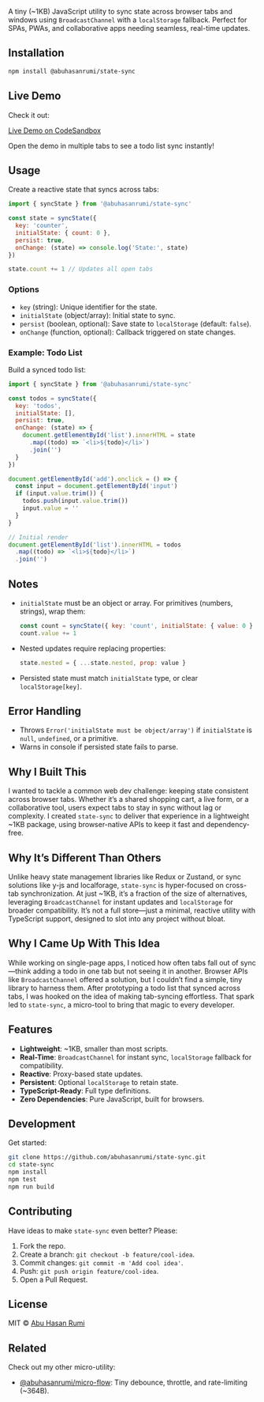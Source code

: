 A tiny (~1KB) JavaScript utility to sync state across browser tabs and windows using `BroadcastChannel` with a `localStorage` fallback. Perfect for SPAs, PWAs, and collaborative apps needing seamless, real-time updates.

## Installation

```bash
npm install @abuhasanrumi/state-sync
```

## Live Demo

Check it out:

[Live Demo on CodeSandbox](https://codesandbox.io/p/sandbox/state-sync-demo-abc123)

Open the demo in multiple tabs to see a todo list sync instantly!

## Usage

Create a reactive state that syncs across tabs:

```javascript
import { syncState } from '@abuhasanrumi/state-sync'

const state = syncState({
  key: 'counter',
  initialState: { count: 0 },
  persist: true,
  onChange: (state) => console.log('State:', state)
})

state.count += 1 // Updates all open tabs
```

### Options

- `key` (string): Unique identifier for the state.
- `initialState` (object/array): Initial state to sync.
- `persist` (boolean, optional): Save state to `localStorage` (default: `false`).
- `onChange` (function, optional): Callback triggered on state changes.

### Example: Todo List

Build a synced todo list:

```javascript
import { syncState } from '@abuhasanrumi/state-sync'

const todos = syncState({
  key: 'todos',
  initialState: [],
  persist: true,
  onChange: (state) => {
    document.getElementById('list').innerHTML = state
      .map((todo) => `<li>${todo}</li>`)
      .join('')
  }
})

document.getElementById('add').onclick = () => {
  const input = document.getElementById('input')
  if (input.value.trim()) {
    todos.push(input.value.trim())
    input.value = ''
  }
}

// Initial render
document.getElementById('list').innerHTML = todos
  .map((todo) => `<li>${todo}</li>`)
  .join('')
```

## Notes

- `initialState` must be an object or array. For primitives (numbers, strings), wrap them:
  ```javascript
  const count = syncState({ key: 'count', initialState: { value: 0 } })
  count.value += 1
  ```
- Nested updates require replacing properties:
  ```javascript
  state.nested = { ...state.nested, prop: value }
  ```
- Persisted state must match `initialState` type, or clear `localStorage[key]`.

## Error Handling

- Throws `Error('initialState must be object/array')` if `initialState` is `null`, `undefined`, or a primitive.
- Warns in console if persisted state fails to parse.

## Why I Built This

I wanted to tackle a common web dev challenge: keeping state consistent across browser tabs. Whether it’s a shared shopping cart, a live form, or a collaborative tool, users expect tabs to stay in sync without lag or complexity. I created `state-sync` to deliver that experience in a lightweight ~1KB package, using browser-native APIs to keep it fast and dependency-free.

## Why It’s Different Than Others

Unlike heavy state management libraries like Redux or Zustand, or sync solutions like y-js and localforage, `state-sync` is hyper-focused on cross-tab synchronization. At just ~1KB, it’s a fraction of the size of alternatives, leveraging `BroadcastChannel` for instant updates and `localStorage` for broader compatibility. It’s not a full store—just a minimal, reactive utility with TypeScript support, designed to slot into any project without bloat.

## Why I Came Up With This Idea

While working on single-page apps, I noticed how often tabs fall out of sync—think adding a todo in one tab but not seeing it in another. Browser APIs like `BroadcastChannel` offered a solution, but I couldn’t find a simple, tiny library to harness them. After prototyping a todo list that synced across tabs, I was hooked on the idea of making tab-syncing effortless. That spark led to `state-sync`, a micro-tool to bring that magic to every developer.

## Features

- **Lightweight**: ~1KB, smaller than most scripts.
- **Real-Time**: `BroadcastChannel` for instant sync, `localStorage` fallback for compatibility.
- **Reactive**: Proxy-based state updates.
- **Persistent**: Optional `localStorage` to retain state.
- **TypeScript-Ready**: Full type definitions.
- **Zero Dependencies**: Pure JavaScript, built for browsers.

## Development

Get started:

```bash
git clone https://github.com/abuhasanrumi/state-sync.git
cd state-sync
npm install
npm test
npm run build
```

## Contributing

Have ideas to make `state-sync` even better? Please:

1. Fork the repo.
2. Create a branch: `git checkout -b feature/cool-idea`.
3. Commit changes: `git commit -m 'Add cool idea'`.
4. Push: `git push origin feature/cool-idea`.
5. Open a Pull Request.

## License

MIT © [Abu Hasan Rumi](https://github.com/abuhasanrumi)

## Related

Check out my other micro-utility:

- [@abuhasanrumi/micro-flow](https://www.npmjs.com/package/@abuhasanrumi/micro-flow): Tiny debounce, throttle, and rate-limiting (~364B).

```

```

